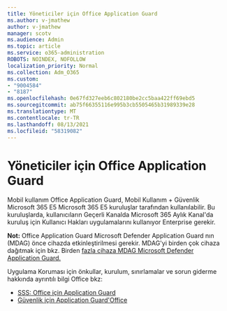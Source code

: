 ```yaml
---
title: Yöneticiler için Office Application Guard
ms.author: v-jmathew
author: v-jmathew
manager: scotv
ms.audience: Admin
ms.topic: article
ms.service: o365-administration
ROBOTS: NOINDEX, NOFOLLOW
localization_priority: Normal
ms.collection: Adm_O365
ms.custom:
- "9004584"
- "8187"
ms.openlocfilehash: 0e67fd327eeb6c802180be2cc5baa422ff69ebd5
ms.sourcegitcommit: ab75f66355116e995b3cb5505465b31989339e28
ms.translationtype: MT
ms.contentlocale: tr-TR
ms.lasthandoff: 08/13/2021
ms.locfileid: "58319082"
---
```

# <a name="application-guard-for-office-for-admins"></a>Yöneticiler için Office Application Guard

Mobil kullanım Office Application Guard, Mobil Kullanım + Güvenlik Microsoft 365 E5 Microsoft 365 E5 kuruluşlar tarafından kullanılabilir. Bu kuruluşlarda, kullanıcıların Geçerli Kanalda Microsoft 365 Aylık Kanal'da kuruluş için Kullanıcı Hakları uygulamalarını kullanıyor Enterprise gerekir.

**Not:** Office Application Guard Microsoft Defender Application Guard nın (MDAG) önce cihazda etkinleştirilmesi gerekir. MDAG'yi birden çok cihaza dağıtmak için bkz. Birden [fazla cihaza MDAG Microsoft Defender Application Guard.](https://docs.microsoft.com/windows/security/threat-protection/microsoft-defender-application-guard/install-md-app-guard)

Uygulama Koruması için önkullar, kurulum, sınırlamalar ve sorun giderme hakkında ayrıntılı bilgi Office bkz:

- [SSS: Office için Application Guard](https://support.microsoft.com/office/application-guard-for-office-9e0fb9c2-ffad-43bf-8ba3-78f785fdba46)
- [Güvenlik için Application Guard'Office](https://docs.microsoft.com/microsoft-365/security/office-365-security/install-app-guard)
